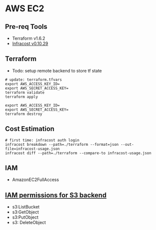 # AWS EC2
## Pre-req Tools
- Terraform v1.6.2
- [Infracost v0.10.29](https://github.com/infracost/infracost)

## Terraform
- Todo: setup remote backend to store tf state
```shell
# update: terraform.tfvars
export AWS_ACCESS_KEY_ID=
export AWS_SECRET_ACCESS_KEY=
terraform validate
terraform apply
```
```shell
export AWS_ACCESS_KEY_ID=
export AWS_SECRET_ACCESS_KEY=
terraform destroy
```

## Cost Estimation
```shell
# first time: infracost auth login
infracost breakdown --path=./terraform --format=json --out-file=infracost-usage.json
infracost diff --path=./terraform --compare-to infracost-usage.json
```

## IAM
- AmazonEC2FullAccess

## [IAM permissions for S3 backend](https://developer.hashicorp.com/terraform/language/settings/backends/s3#s3-bucket-permissions)
- s3:ListBucket
- s3:GetObject
- s3:PutObject
- s3: DeleteObject
